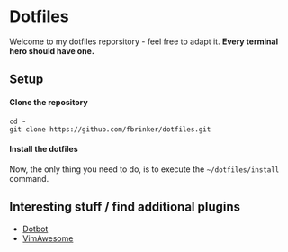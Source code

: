 # Dotfiles
Welcome to my dotfiles reporsitory - feel free to adapt it. **Every terminal hero should have one.**

## Setup
#### Clone the repository
```
cd ~
git clone https://github.com/fbrinker/dotfiles.git
```

#### Install the dotfiles
Now, the only thing you need to do, is to execute the `~/dotfiles/install` command.

## Interesting stuff / find additional plugins
* [Dotbot](https://git.io/dotbot)
* [VimAwesome](http://vimawesome.com/)
